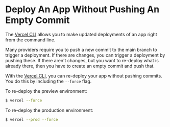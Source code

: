 # Deploy An App Without Pushing An Empty Commit

The [Vercel CLI](https://vercel.com/docs/cli) allows you to make updated
deployments of an app right from the command line.

Many providers require you to push a new commit to the main branch to trigger a
deployment. If there are changes, you can trigger a deployment by pushing
these. If there aren't changes, but you want to re-deploy what is already
there, then you have to create an empty commit and push that.

With the [Vercel CLI](https://vercel.com/docs/platform/deployments#vercel-cli),
you can re-deploy your app without pushing commits. You do this by including
the `--force` flag.

To re-deploy the preview environment:

```bash
$ vercel --force
```

To re-deploy the production environment:

```bash
$ vercel --prod --force
```
